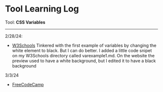 # Tool Learning Log

Tool: **CSS Variables**

---

2/28/24:
* [W3Schools](https://www.w3schools.com/css/css3_variables.asp) Tinkered with the first example of variables by changing the white element to black. But I can do better. I added a little code snipet on my W3Schools directory called varexample1.md. On the website the preview used to have a white background, but I edited it to have a black background

3/3/24
* [FreeCodeCamp]()




<!--
* Links you used today (websites, videos, etc)
* Things you tried, progress you made, etc
* Challenges, a-ha moments, etc
* Questions you still have
* What you're going to try next
-->
